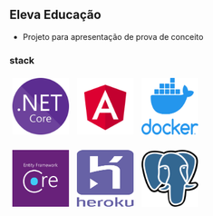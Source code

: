 ## Eleva Educação

* Projeto para apresentação de prova de conceito

### stack
<p>
  <img src="./Imagens/1200px-.NET_Core_Logo.svg.png" raw=true width="100px" height="100px" style="margin:5px" />
  <img src="./Imagens/Angular_full_color_logo.svg.png" raw=true width="100px" height="100px" style="margin:5px" />
  <img src="./Imagens/Docker.png" raw=true width="100px" height="100px" style="margin:5px" />
 </p>
 <p>
  <img src="./Imagens/EF_Core.png" raw=true width="100px" height="100px" style="margin:5px" />
  <img src="./Imagens/heroku.svg" raw=true width="100px" height="100px" style="margin:5px" />
  <img src="./Imagens/pqsql.png" raw=true width="100px" height="100px" style="margin:5px" />
 </p>
